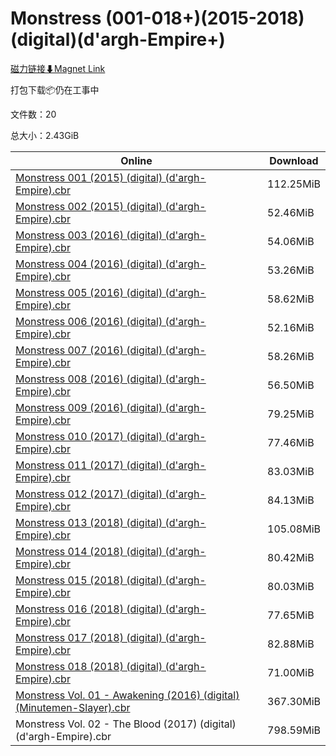 # Monstress (001-018+)(2015-2018)(digital)(d'argh-Empire+)

[磁力链接⬇Magnet Link](magnet:?xt=urn:btih:7918e9f63c05c37749d06409e02ef145940382b0&dn=Monstress%20%28001-018%2B%29%282015-2018%29%28digital%29%28d%27argh-Empire%2B%29)

打包下载📦仍在工事中

文件数：20

总大小：2.43GiB

Online | Download
--- | ---
[Monstress 001 (2015) (digital) (d'argh-Empire).cbr](https://github.com/alicewish/markdown/blob/master/comic/Monstress-001-2015-digital-dargh-Empire-cbr.md) | 112.25MiB
[Monstress 002 (2015) (digital) (d'argh-Empire).cbr](https://github.com/alicewish/markdown/blob/master/comic/Monstress-002-2015-digital-dargh-Empire-cbr.md) | 52.46MiB
[Monstress 003 (2016) (digital) (d'argh-Empire).cbr](https://github.com/alicewish/markdown/blob/master/comic/Monstress-003-2016-digital-dargh-Empire-cbr.md) | 54.06MiB
[Monstress 004 (2016) (digital) (d'argh-Empire).cbr](https://github.com/alicewish/markdown/blob/master/comic/Monstress-004-2016-digital-dargh-Empire-cbr.md) | 53.26MiB
[Monstress 005 (2016) (digital) (d'argh-Empire).cbr](https://github.com/alicewish/markdown/blob/master/comic/Monstress-005-2016-digital-dargh-Empire-cbr.md) | 58.62MiB
[Monstress 006 (2016) (digital) (d'argh-Empire).cbr](https://github.com/alicewish/markdown/blob/master/comic/Monstress-006-2016-digital-dargh-Empire-cbr.md) | 52.16MiB
[Monstress 007 (2016) (digital) (d'argh-Empire).cbr](https://github.com/alicewish/markdown/blob/master/comic/Monstress-007-2016-digital-dargh-Empire-cbr.md) | 58.26MiB
[Monstress 008 (2016) (digital) (d'argh-Empire).cbr](https://github.com/alicewish/markdown/blob/master/comic/Monstress-008-2016-digital-dargh-Empire-cbr.md) | 56.50MiB
[Monstress 009 (2016) (digital) (d'argh-Empire).cbr](https://github.com/alicewish/markdown/blob/master/comic/Monstress-009-2016-digital-dargh-Empire-cbr.md) | 79.25MiB
[Monstress 010 (2017) (digital) (d'argh-Empire).cbr](https://github.com/alicewish/markdown/blob/master/comic/Monstress-010-2017-digital-dargh-Empire-cbr.md) | 77.46MiB
[Monstress 011 (2017) (digital) (d'argh-Empire).cbr](https://github.com/alicewish/markdown/blob/master/comic/Monstress-011-2017-digital-dargh-Empire-cbr.md) | 83.03MiB
[Monstress 012 (2017) (digital) (d'argh-Empire).cbr](https://github.com/alicewish/markdown/blob/master/comic/Monstress-012-2017-digital-dargh-Empire-cbr.md) | 84.13MiB
[Monstress 013 (2018) (digital) (d'argh-Empire).cbr](https://github.com/alicewish/markdown/blob/master/comic/Monstress-013-2018-digital-dargh-Empire-cbr.md) | 105.08MiB
[Monstress 014 (2018) (digital) (d'argh-Empire).cbr](https://github.com/alicewish/markdown/blob/master/comic/Monstress-014-2018-digital-dargh-Empire-cbr.md) | 80.42MiB
[Monstress 015 (2018) (digital) (d'argh-Empire).cbr](https://github.com/alicewish/markdown/blob/master/comic/Monstress-015-2018-digital-dargh-Empire-cbr.md) | 80.03MiB
[Monstress 016 (2018) (digital) (d'argh-Empire).cbr](https://github.com/alicewish/markdown/blob/master/comic/Monstress-016-2018-digital-dargh-Empire-cbr.md) | 77.65MiB
[Monstress 017 (2018) (digital) (d'argh-Empire).cbr](https://github.com/alicewish/markdown/blob/master/comic/Monstress-017-2018-digital-dargh-Empire-cbr.md) | 82.88MiB
[Monstress 018 (2018) (digital) (d'argh-Empire).cbr](https://github.com/alicewish/markdown/blob/master/comic/Monstress-018-2018-digital-dargh-Empire-cbr.md) | 71.00MiB
[Monstress Vol. 01 - Awakening (2016) (digital) (Minutemen-Slayer).cbr](https://github.com/alicewish/markdown/blob/master/comic/Monstress-Vol-01-Awakening-2016-digital-Minutemen-Slayer-cbr.md) | 367.30MiB
Monstress Vol. 02 - The Blood (2017) (digital) (d'argh-Empire).cbr | 798.59MiB